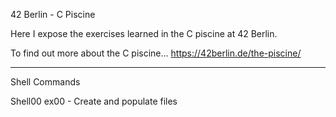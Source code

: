 42 Berlin - C Piscine

Here I expose the exercises learned in the C piscine at 42 Berlin.

To find out more about the C piscine...
https://42berlin.de/the-piscine/

-----------

Shell Commands

Shell00
ex00 - Create and populate files